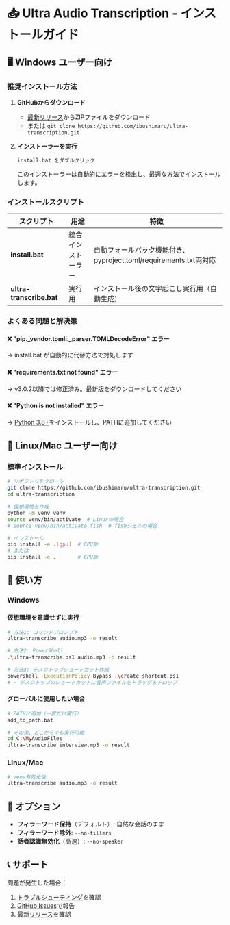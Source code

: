 # 📥 Ultra Audio Transcription - インストールガイド

## 🖥️ Windows ユーザー向け

### 推奨インストール方法

1. **GitHubからダウンロード**
   - [最新リリース](https://github.com/ibushimaru/ultra-transcription/releases/latest)からZIPファイルをダウンロード
   - または `git clone https://github.com/ibushimaru/ultra-transcription.git`

2. **インストーラーを実行**
   ```
   install.bat をダブルクリック
   ```
   
   このインストーラーは自動的にエラーを検出し、最適な方法でインストールします。

### インストールスクリプト

| スクリプト | 用途 | 特徴 |
|-----------|------|------|
| **install.bat** | 統合インストーラー | 自動フォールバック機能付き、pyproject.toml/requirements.txt両対応 |
| **ultra-transcribe.bat** | 実行用 | インストール後の文字起こし実行用（自動生成） |

### よくある問題と解決策

#### ❌ "pip._vendor.tomli._parser.TOMLDecodeError" エラー
→ install.bat が自動的に代替方法で対処します

#### ❌ "requirements.txt not found" エラー
→ v3.0.2以降では修正済み。最新版をダウンロードしてください

#### ❌ "Python is not installed" エラー
→ [Python 3.8+](https://www.python.org/)をインストールし、PATHに追加してください

## 🐧 Linux/Mac ユーザー向け

### 標準インストール
```bash
# リポジトリをクローン
git clone https://github.com/ibushimaru/ultra-transcription.git
cd ultra-transcription

# 仮想環境を作成
python -m venv venv
source venv/bin/activate  # Linuxの場合
# source venv/bin/activate.fish  # fishシェルの場合

# インストール
pip install -e .[gpu]  # GPU版
# または
pip install -e .       # CPU版
```

## 📱 使い方

### Windows

#### 仮想環境を意識せずに実行

```bash
# 方法1: コマンドプロンプト
ultra-transcribe audio.mp3 -o result

# 方法2: PowerShell
.\ultra-transcribe.ps1 audio.mp3 -o result

# 方法3: デスクトップショートカット作成
powershell -ExecutionPolicy Bypass .\create_shortcut.ps1
# → デスクトップのショートカットに音声ファイルをドラッグ＆ドロップ
```

#### グローバルに使用したい場合

```bash
# PATHに追加（一度だけ実行）
add_to_path.bat

# その後、どこからでも実行可能
cd C:\MyAudioFiles
ultra-transcribe interview.mp3 -o result
```

### Linux/Mac
```bash
# venv有効化後
ultra-transcribe audio.mp3 -o result
```

## 🎯 オプション

- **フィラーワード保持**（デフォルト）: 自然な会話のまま
- **フィラーワード除外**: `--no-fillers`
- **話者認識無効化**（高速）: `--no-speaker`

## 📞 サポート

問題が発生した場合：
1. [トラブルシューティング](docs/TROUBLESHOOTING.md)を確認
2. [GitHub Issues](https://github.com/ibushimaru/ultra-transcription/issues)で報告
3. [最新リリース](https://github.com/ibushimaru/ultra-transcription/releases)を確認